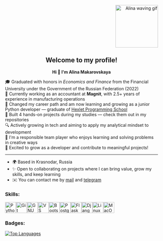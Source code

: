 <div align="right">
  <img height="140" width="140" src="https://user-images.githubusercontent.com/74038190/226127923-0e8b7792-7b3c-462b-951b-63c96ba1a5af.gif" alt="Alina waving gif" />
</div>

<h2 align="center">Welcome to my profile!</h2>

<p align="center"><strong>Hi 👋 I'm Alina Makarovskaya</strong></p>

🎓 Graduated with honors in *Economics and Finance* from the Financial University under the Government of the Russian Federation (2022)  
🧾 Currently working as an accountant at **Magnit**, with 2.5+ years of experience in manufacturing operations  
🔄 Сhanged my career path and am now learning and growing as a junior Python developer — graduate of [Hexlet Programming School](https://ru.hexlet.io/)  
🚀 Built 4 hands-on projects during my studies — check them out in my repositories  
🔍 Actively growing in tech and aiming to apply my analytical mindset to development  
👥 I'm a responsible team player who enjoys learning and solving problems in creative ways  
🌱 Excited to grow as a developer and contribute to meaningful projects!  

---

* 🌍 Based in Krasnodar, Russia  
* ✨ Open to collaborating on projects where I can bring value, grow my skills, and keep learning  
* ✉️ You can contact me by [mail](mailto:makarovskaya1307@gmail.com) and [telegram](https://t.me/alishaevergreen)

<h3 align="left">Skills:</h3>

<p align="left">
<a href="https://www.python.org/" target="_blank" rel="noreferrer"><img src="https://raw.githubusercontent.com/danielcranney/readme-generator/main/public/icons/skills/python-colored.svg" width="36" height="36" alt="Python" /></a><a href="https://git-scm.com/" target="_blank" rel="noreferrer"><img src="https://raw.githubusercontent.com/danielcranney/readme-generator/main/public/icons/skills/git-colored.svg" width="36" height="36" alt="Git" /></a><a href="https://www.gnu.org/software/bash/" target="_blank" rel="noreferrer"><img src="https://raw.githubusercontent.com/danielcranney/readme-generator/main/public/icons/skills/gnubash.svg" width="36" height="36" alt="GNU Bash" /></a><a href="https://code.visualstudio.com/" target="_blank" rel="noreferrer"><img src="https://raw.githubusercontent.com/danielcranney/readme-generator/main/public/icons/skills/visualstudiocode.svg" width="36" height="36" alt="VS Code" /></a><a href="https://getbootstrap.com/" target="_blank" rel="noreferrer"><img src="https://raw.githubusercontent.com/danielcranney/readme-generator/main/public/icons/skills/bootstrap-colored.svg" width="36" height="36" alt="Bootstrap" /></a><a href="https://www.postgresql.org/" target="_blank" rel="noreferrer"><img src="https://raw.githubusercontent.com/danielcranney/readme-generator/main/public/icons/skills/postgresql-colored.svg" width="36" height="36" alt="PostgreSQL" /></a><a href="https://flask.palletsprojects.com/en/2.0.x/" target="_blank" rel="noreferrer"><img src="https://raw.githubusercontent.com/danielcranney/readme-generator/main/public/icons/skills/flask-colored.svg" width="36" height="36" alt="Flask" /></a><a href="https://www.djangoproject.com/" target="_blank" rel="noreferrer"><img src="https://raw.githubusercontent.com/danielcranney/readme-generator/main/public/icons/skills/django-colored.svg" width="36" height="36" alt="Django" /></a><a href="https://www.linux.org" target="_blank" rel="noreferrer"><img src="https://raw.githubusercontent.com/danielcranney/readme-generator/main/public/icons/skills/linux-colored.svg" width="36" height="36" alt="Linux" /></a><a href="https://apple.com" target="_blank" rel="noreferrer"><img src="https://raw.githubusercontent.com/danielcranney/readme-generator/main/public/icons/skills/macos-colored.svg" width="36" height="36" alt="MacOS" /></a>
</p>

<h3 align="left">Badges:</h3>

<a href="https://github.com/alishaevergreen" align="left"><img src="https://github-readme-stats.vercel.app/api/top-langs/?username=alishaevergreen&langs_count=10&title_color=ffffff&text_color=ffffff&icon_color=0891b2&bg_color=171717&hide_border=true&locale=en&custom_title=Top%20%Languages" alt="Top Languages" /></a>